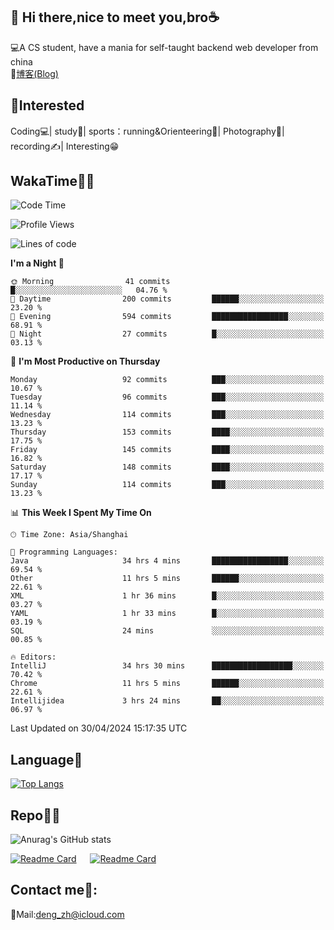 👋 Hi there,nice to meet you,bro☕
---
💻A CS student, have a mania for self-taught backend web developer from china   
📌[博客(Blog)](https://github.com/HealUP/MyBlog)

 <!-- waka-box start -->
 <!-- waka-box end -->
 
🧲**Interested**
--
Coding💻| study📖| sports：running&Orienteering🏃‍| Photography📸| recording✍️| Interesting😁

WakaTime👨‍💻
---
<!--START_SECTION:waka-->
![Code Time](http://img.shields.io/badge/Code%20Time-1%2C090%20hrs%2046%20mins-blue)

![Profile Views](http://img.shields.io/badge/Profile%20Views-0-blue)

![Lines of code](https://img.shields.io/badge/From%20Hello%20World%20I%27ve%20Written-205.0%20thousand%20lines%20of%20code-blue)

**I'm a Night 🦉** 

```text
🌞 Morning                41 commits          █░░░░░░░░░░░░░░░░░░░░░░░░   04.76 % 
🌆 Daytime                200 commits         ██████░░░░░░░░░░░░░░░░░░░   23.20 % 
🌃 Evening                594 commits         █████████████████░░░░░░░░   68.91 % 
🌙 Night                  27 commits          █░░░░░░░░░░░░░░░░░░░░░░░░   03.13 % 
```
📅 **I'm Most Productive on Thursday** 

```text
Monday                   92 commits          ███░░░░░░░░░░░░░░░░░░░░░░   10.67 % 
Tuesday                  96 commits          ███░░░░░░░░░░░░░░░░░░░░░░   11.14 % 
Wednesday                114 commits         ███░░░░░░░░░░░░░░░░░░░░░░   13.23 % 
Thursday                 153 commits         ████░░░░░░░░░░░░░░░░░░░░░   17.75 % 
Friday                   145 commits         ████░░░░░░░░░░░░░░░░░░░░░   16.82 % 
Saturday                 148 commits         ████░░░░░░░░░░░░░░░░░░░░░   17.17 % 
Sunday                   114 commits         ███░░░░░░░░░░░░░░░░░░░░░░   13.23 % 
```


📊 **This Week I Spent My Time On** 

```text
🕑︎ Time Zone: Asia/Shanghai

💬 Programming Languages: 
Java                     34 hrs 4 mins       █████████████████░░░░░░░░   69.54 % 
Other                    11 hrs 5 mins       ██████░░░░░░░░░░░░░░░░░░░   22.61 % 
XML                      1 hr 36 mins        █░░░░░░░░░░░░░░░░░░░░░░░░   03.27 % 
YAML                     1 hr 33 mins        █░░░░░░░░░░░░░░░░░░░░░░░░   03.19 % 
SQL                      24 mins             ░░░░░░░░░░░░░░░░░░░░░░░░░   00.85 % 

🔥 Editors: 
IntelliJ                 34 hrs 30 mins      ██████████████████░░░░░░░   70.42 % 
Chrome                   11 hrs 5 mins       ██████░░░░░░░░░░░░░░░░░░░   22.61 % 
Intellijidea             3 hrs 24 mins       ██░░░░░░░░░░░░░░░░░░░░░░░   06.97 % 
```


 Last Updated on 30/04/2024 15:17:35 UTC
<!--END_SECTION:waka-->

Language🚀
---
[![Top Langs](https://github-readme-stats.vercel.app/api/top-langs/?username=HealUP&layout=compact&hide_border=true)](https://github.com/HealUP)

Repo🧑‍💻
---
![Anurag's GitHub stats](https://github-readme-stats.vercel.app/api?username=HealUP&count_private=true&show_icons=true&theme=gruvbox&hide_border=true) 

[![Readme Card](https://github-readme-stats.vercel.app/api/pin/?username=HealUP&repo=InternetEy&theme=transparent)](https://github.com/HealUP/InternetEy) &emsp;
[![Readme Card](https://github-readme-stats.vercel.app/api/pin/?username=HealUP&repo=CampusExperience&theme=transparent)](https://github.com/HealUP/CampusExperience)


Contact me📱:
---
📮Mail:deng_zh@icloud.com  
